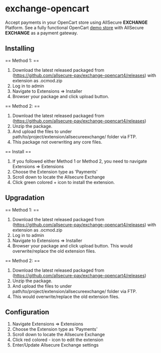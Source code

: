 # exchange-opencart
Accept payments in your OpenCart store using AllSecure **EXCHANGE** Platform. See a fully functional OpenCart <a href="http://demo.allsecpay.xyz/cart/exchange/opencart" target="_new">demo store</a> with AllSecure **EXCHANGE** as a payment gateway.

## Installing

== Method 1: ==
1. Download the latest released packaged from (https://github.com/allsecure-pay/exchange-opencart4/releases) with extension as .ocmod.zip
2. Log in to admin
3. Navigate to Extensions => Installer
4. Browser your package and click upload button.

== Method 2: ==

1. Download the latest released packaged from (https://github.com/allsecure-pay/exchange-opencart4/releases)
2. Unzip the package.
3. And upload the files to under path/to/project/extension/allsecureexchange/ folder via FTP.
4. This package not overwriting any core files.

== Install ==

1. If you followed either Method 1 or Method 2, you need to navigate Extensions => Extensions
2. Choose the Extension type as 'Payments'
3. Scroll down to locate the Allsecure Exchange
4. Click green colored + icon to install the extension.


## Upgradation

== Method 1: ==
1. Download the latest released packaged from (https://github.com/allsecure-pay/exchange-opencart4/releases) with extension as .ocmod.zip
2. Log in to admin
3. Navigate to Extensions => Installer
4. Browser your package and click upload button. This would overwrite/replace the old extension files.

== Method 2: ==

1. Download the latest released packaged from (https://github.com/allsecure-pay/exchange-opencart4/releases)
2. Unzip the package.
3. And upload the files to under path/to/project/extension/allsecureexchange/ folder via FTP.
4. This would overwrite/replace the old extension files.

## Configuration

1. Navigate Extensions => Extensions
2. Choose the Extension type as 'Payments'
3. Scroll down to locate the Allsecure Exchange
4. Click red colored - icon to edit the extension
5. Enter/Update Allsecure Exchange settings 
